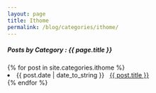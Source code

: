 ```yaml
---
layout: page
title: Ithome
permalink: /blog/categories/ithome/
---
```


<h5> Posts by Category : {{ page.title }} </h5>

<div class="card">
{% for post in site.categories.ithome %}
 <li class="category-posts"><span>{{ post.date | date_to_string }}</span> &nbsp; <a href="{{ post.url }}">{{ post.title }}</a></li>
{% endfor %}
</div>